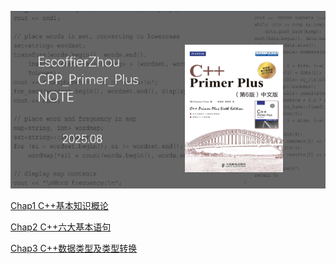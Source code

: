 ![image-20250722212934663](./assets/image-20250722212934663.png)

[Chap1 C++基本知识概论](https://github.com/EscoffierZhou/CPP_Primer_Plus_NOTE/blob/main/Chap1%20Introduction/1.0%20Chap1%20Introduction.md)

[Chap2 C++六大基本语句](https://github.com/EscoffierZhou/CPP_Primer_Plus_NOTE/blob/main/Chap2%20Start%20C%2B%2B/2.0%20Chap2%20Start%20C%2B%2B.md)

[Chap3 C++数据类型及类型转换](https://github.com/EscoffierZhou/CPP_Primer_Plus_NOTE/blob/main/Chap3%20Solve%20data/3.0%20Chap3%20Solve%20data.md)
